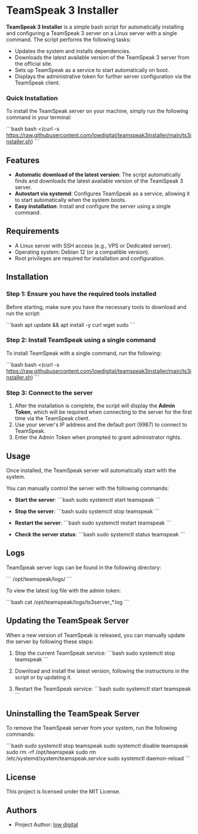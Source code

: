 
# TeamSpeak 3 Installer

**TeamSpeak 3 Installer** is a simple bash script for automatically installing and configuring a TeamSpeak 3 server on a Linux server with a single command. The script performs the following tasks:

- Updates the system and installs dependencies.
- Downloads the latest available version of the TeamSpeak 3 server from the official site.
- Sets up TeamSpeak as a service to start automatically on boot.
- Displays the administrative token for further server configuration via the TeamSpeak client.

### Quick Installation

To install the TeamSpeak server on your machine, simply run the following command in your terminal:

\`\`\`bash
bash <(curl -s https://raw.githubusercontent.com/lowdigital/teamspeak3installer/main/ts3installer.sh)
\`\`\`

## Features

- **Automatic download of the latest version**: The script automatically finds and downloads the latest available version of the TeamSpeak 3 server.
- **Autostart via systemd**: Configures TeamSpeak as a service, allowing it to start automatically when the system boots.
- **Easy installation**: Install and configure the server using a single command.

## Requirements

- A Linux server with SSH access (e.g., VPS or Dedicated server).
- Operating system: Debian 12 (or a compatible version).
- Root privileges are required for installation and configuration.

## Installation

### Step 1: Ensure you have the required tools installed

Before starting, make sure you have the necessary tools to download and run the script:

\`\`\`bash
apt update && apt install -y curl wget sudo
\`\`\`

### Step 2: Install TeamSpeak using a single command

To install TeamSpeak with a single command, run the following:

\`\`\`bash
bash <(curl -s https://raw.githubusercontent.com/lowdigital/teamspeak3installer/main/ts3installer.sh)
\`\`\`

### Step 3: Connect to the server

1. After the installation is complete, the script will display the **Admin Token**, which will be required when connecting to the server for the first time via the TeamSpeak client.
2. Use your server's IP address and the default port (9987) to connect to TeamSpeak.
3. Enter the Admin Token when prompted to grant administrator rights.

## Usage

Once installed, the TeamSpeak server will automatically start with the system. 

You can manually control the server with the following commands:

- **Start the server**:
  \`\`\`bash
  sudo systemctl start teamspeak
  \`\`\`

- **Stop the server**:
  \`\`\`bash
  sudo systemctl stop teamspeak
  \`\`\`

- **Restart the server**:
  \`\`\`bash
  sudo systemctl restart teamspeak
  \`\`\`

- **Check the server status**:
  \`\`\`bash
  sudo systemctl status teamspeak
  \`\`\`

## Logs

TeamSpeak server logs can be found in the following directory:

\`\`\`
/opt/teamspeak/logs/
\`\`\`

To view the latest log file with the admin token:

\`\`\`bash
cat /opt/teamspeak/logs/ts3server_*.log
\`\`\`

## Updating the TeamSpeak Server

When a new version of TeamSpeak is released, you can manually update the server by following these steps:

1. Stop the current TeamSpeak service:
   \`\`\`bash
   sudo systemctl stop teamspeak
   \`\`\`

2. Download and install the latest version, following the instructions in the script or by updating it.

3. Restart the TeamSpeak service:
   \`\`\`bash
   sudo systemctl start teamspeak
   \`\`\`

## Uninstalling the TeamSpeak Server

To remove the TeamSpeak server from your system, run the following commands:

\`\`\`bash
sudo systemctl stop teamspeak
sudo systemctl disable teamspeak
sudo rm -rf /opt/teamspeak
sudo rm /etc/systemd/system/teamspeak.service
sudo systemctl daemon-reload
\`\`\`

## License

This project is licensed under the MIT License.

## Authors

- Project Author: [low digital](https://t.me/low_digital)
